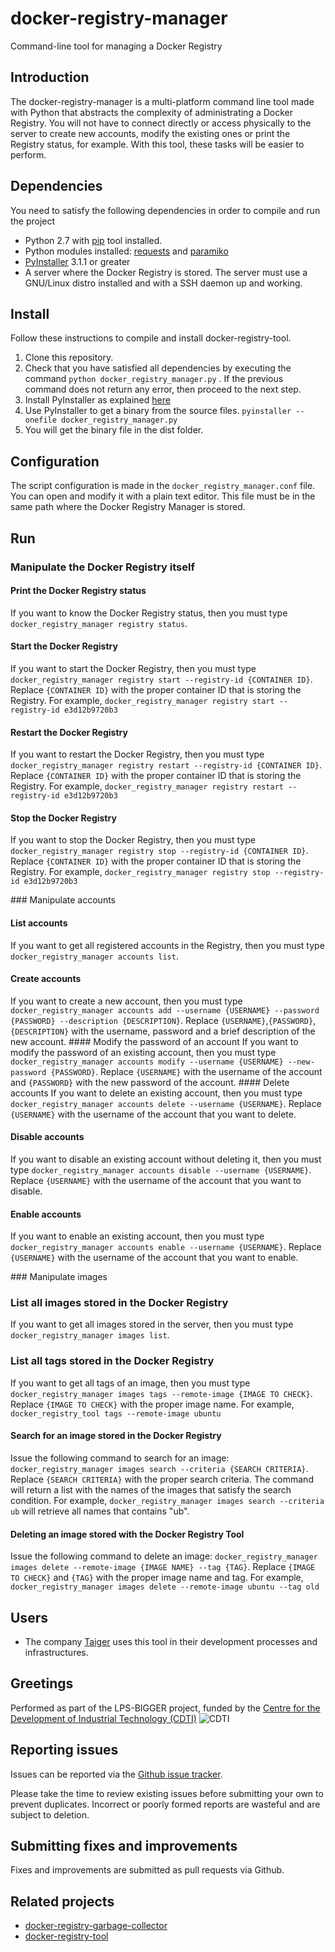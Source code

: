 # docker-registry-manager
Command-line tool for managing a Docker Registry

## Introduction
The docker-registry-manager is a multi-platform command line tool made with Python that abstracts the complexity of administrating a Docker Registry. You will not have to connect directly or access physically to the server to create new accounts, modify the existing ones or print the Registry status, for example. With this tool, these tasks will be easier to perform.

## Dependencies
You need to satisfy the following dependencies in order to compile and run the project 

* Python 2.7 with [pip](https://pip.pypa.io/en/stable/) tool installed.
* Python modules installed: [requests](http://docs.python-requests.org/en/master/) and [paramiko](http://www.paramiko.org)  
* [PyInstaller](http://www.pyinstaller.org) 3.1.1 or greater
* A server where the Docker Registry is stored. The server must use a GNU/Linux distro installed and with a SSH daemon up and working. 

## Install
Follow these instructions to compile and install docker-registry-tool.

1. Clone this repository.
2. Check that you have satisfied all dependencies by executing the command `python docker_registry_manager.py` . If the previous command does not return any error, then proceed to the next step.
3. Install PyInstaller as explained [here](http://pythonhosted.org/PyInstaller/)
4. Use PyInstaller to get a binary from the source files. `pyinstaller --onefile docker_registry_manager.py`
5. You will get the binary file in the dist folder. 

## Configuration
The script configuration is made in the `docker_registry_manager.conf` file. You can open and modify it with a plain text editor. This file must be in the same path where the Docker Registry Manager is stored. 

## Run
### Manipulate the Docker Registry itself
#### Print the Docker Registry status
If you want to know the Docker Registry status, then you must type `docker_registry_manager registry status`.
#### Start the Docker Registry
If you want to start the Docker Registry, then you must type `docker_registry_manager registry start --registry-id {CONTAINER ID}`. Replace `{CONTAINER ID}` with the proper container ID that is storing the Registry. For example, `docker_registry_manager registry start --registry-id e3d12b9720b3` 
#### Restart the Docker Registry
If you want to restart the Docker Registry, then you must type `docker_registry_manager registry restart --registry-id {CONTAINER ID}`. Replace `{CONTAINER ID}` with the proper container ID that is storing the Registry. For example, `docker_registry_manager registry restart --registry-id e3d12b9720b3` 
#### Stop the Docker Registry
If you want to stop the Docker Registry, then you must type `docker_registry_manager registry stop --registry-id {CONTAINER ID}`. Replace `{CONTAINER ID}` with the proper container ID that is storing the Registry. For example, `docker_registry_manager registry stop --registry-id e3d12b9720b3` 

### Manipulate accounts
#### List accounts
If you want to get all registered accounts in the Registry, then you must type `docker_registry_manager accounts list`.
#### Create accounts
If you want to create a new account, then you must type `docker_registry_manager accounts add --username {USERNAME} --password {PASSWORD} --description {DESCRIPTION}`. Replace `{USERNAME}`,`{PASSWORD}`,`{DESCRIPTION}` with the username, password and a brief description of the new account.
#### Modify the password of an account
If you want to modify the password of an existing account, then you must type `docker_registry_manager accounts modify --username {USERNAME} --new-password {PASSWORD}`. Replace `{USERNAME}` with the username of the account and `{PASSWORD}` with the new password of the account.
#### Delete accounts
If you want to delete an existing account, then you must type `docker_registry_manager accounts delete --username {USERNAME}`. Replace `{USERNAME}` with the username of the account that you want to delete.
#### Disable accounts
If you want to disable an existing account without deleting it, then you must type `docker_registry_manager accounts disable --username {USERNAME}`. Replace `{USERNAME}` with the username of the account that you want to disable.
#### Enable accounts
If you want to enable an existing account, then you must type `docker_registry_manager accounts enable --username {USERNAME}`. Replace `{USERNAME}` with the username of the account that you want to enable.

### Manipulate images
### List all images stored in the Docker Registry
If you want to get all images stored in the server, then you must type `docker_registry_manager images list`.
### List all tags stored in the Docker Registry
If you want to get all tags of an image, then you must type `docker_registry_manager images tags --remote-image {IMAGE TO CHECK}`. Replace `{IMAGE TO CHECK}` with the proper image name. For example, `docker_registry_tool tags --remote-image ubuntu`
#### Search for an image stored in the Docker Registry
Issue the following command to search for an image: `docker_registry_manager images search --criteria {SEARCH CRITERIA}`. Replace `{SEARCH CRITERIA}` with the proper search criteria. The command will return a list with the names of the images that satisfy the search condition. For example, `docker_registry_manager images search --criteria ub` will retrieve all names that contains "ub".
#### Deleting an image stored with the Docker Registry Tool
Issue the following command to delete an image: `docker_registry_manager images delete --remote-image {IMAGE NAME} --tag {TAG}`. Replace `{IMAGE TO CHECK}` and `{TAG}` with the proper image name and tag. For example, `docker_registry_manager images delete --remote-image ubuntu --tag old`

## Users
 * The company [Taiger](http://www.taiger.com) uses this tool in their development processes and infrastructures.

## Greetings
Performed as part of the LPS-BIGGER project, funded by the [Centre for the Development of Industrial Technology (CDTI)](http://www.cienlpsbigger.es)
![CDTI](http://www.cienlpsbigger.es/images/cdti.png)

## Reporting issues
Issues can be reported via the [Github issue tracker](https://github.com/taigers/docker-registry-manager/issues).

Please take the time to review existing issues before submitting your own to prevent duplicates. Incorrect or poorly formed reports are wasteful and are subject to deletion.

## Submitting fixes and improvements
Fixes and improvements are submitted as pull requests via Github. 

## Related projects
 * [docker-registry-garbage-collector](https://github.com/taigers/docker-registry-garbage-collector)
 * [docker-registry-tool](https://github.com/taigers/docker-registry-tool)

